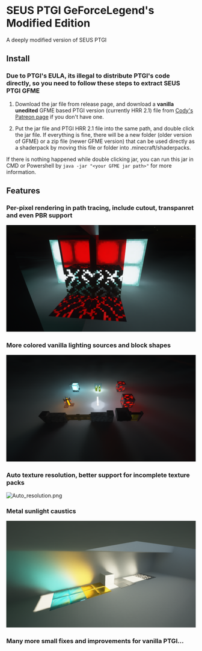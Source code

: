 
# SEUS PTGI GeForceLegend's Modified Edition

A deeply modified version of SEUS PTGI

## Install

### Due to PTGI's EULA, its illegal to distribute PTGI's code directly, so you need to follow these steps to extract SEUS PTGI GFME

1. Download the jar file from release page, and download a **vanilla unedited** GFME based PTGI version (currently HRR 2.1) file from [Cody's Patreon page](https://www.patreon.com/sonicether/posts) if you don't have one.

2. Put the jar file and PTGI HRR 2.1 file into the same path, and double click the jar file. If everything is fine, there will be a new folder (older version of GFME) or a zip file (newer GFME version) that can be used directly as a shaderpack by moving this file or folder into .minecraft/shaderpacks.

If there is nothing happened while double clicking jar, you can run this jar in CMD or Powershell by `java -jar "<your GFME jar path>"` for more information.

## Features

### Per-pixel rendering in path tracing, include cutout, transpanret and even PBR support

![Per_pixel_rendering.png](Images/Per_pixel_rendering.png)

### More colored vanilla lighting sources and block shapes

![More_vanilla_support.png](Images/More_vanilla_support.png)

### Auto texture resolution, better support for incomplete texture packs

![Auto_resolution.png](Images/Auto_resolution.png)

### Metal sunlight caustics

![Metal_caustics.png](Images/Metal_caustics.png)

### Many more small fixes and improvements for vanilla PTGI...
